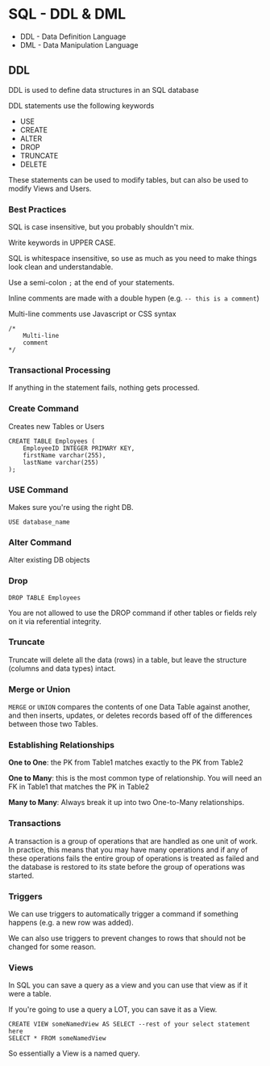 # SQL - DDL & DML

* DDL - Data Definition Language
* DML - Data Manipulation Language

## DDL

DDL is used to define data structures in an SQL database

DDL statements use the following keywords

* USE
* CREATE
* ALTER
* DROP
* TRUNCATE
* DELETE

These statements can be used to modify tables, but can also be used to modify Views and Users.

### Best Practices

SQL is case insensitive, but you probably shouldn't mix.

Write keywords in UPPER CASE. 

SQL is whitespace insensitive, so use as much as you need to make things look clean and understandable.

Use a semi-colon `;` at the end of your statements.

Inline comments are made with a double hypen (e.g. `-- this is a comment`)

Multi-line comments use Javascript or CSS syntax 

    /*
        Multi-line 
        comment
    */


### Transactional Processing

If anything in the statement fails, nothing gets processed.

### Create Command

Creates new Tables or Users

    CREATE TABLE Employees (
        EmployeeID INTEGER PRIMARY KEY, 
        firstName varchar(255), 
        lastName varchar(255)
    );

### USE Command

Makes sure you're using the right DB.

    USE database_name

### Alter Command

Alter existing DB objects

### Drop

    DROP TABLE Employees

You are not allowed to use the DROP command if other tables or fields rely on it via referential integrity.

### Truncate

Truncate will delete all the data (rows) in a table, but leave the structure (columns and data types) intact. 

### Merge or Union

`MERGE` or `UNION` compares the contents of one Data Table against another, and then inserts, updates, or deletes records based off of the differences between those two Tables. 

### Establishing Relationships

**One to One**: the PK from Table1 matches exactly to the PK from Table2

**One to Many**: this is the most common type of relationship. You will need an FK in Table1 that matches the PK in Table2

**Many to Many**: Always break it up into two One-to-Many relationships.

### Transactions

A transaction is a group of operations that are handled as one unit of work. In practice, this means that you may have many operations and if any of these operations fails the entire group of operations is treated as failed and the database is restored to its state before the group of operations was started. 

### Triggers

We can use triggers to automatically trigger a command if something happens (e.g. a new row was added).

We can also use triggers to prevent changes to rows that should not be changed for some reason.

### Views

In SQL you can save a query as a view and you can use that view as if it were a table.

If you're going to use a query a LOT, you can save it as a View.

    CREATE VIEW someNamedView AS SELECT --rest of your select statement here
    SELECT * FROM someNamedView

So essentially a View is a named query.



